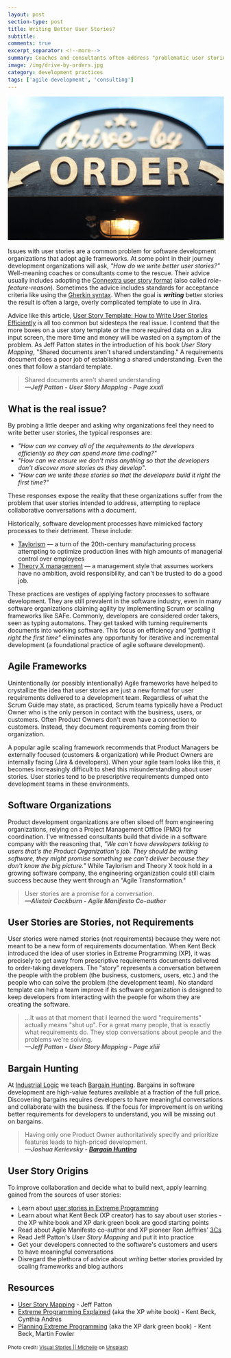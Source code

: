 ```yaml
---
layout: post
section-type: post
title: Writing Better User Stories?
subtitle: 
comments: true
excerpt_separator: <!--more-->
summary: Coaches and consultants often address "problematic user stories" by helping organizations improve their story writing by adopting a standard format. A focus on writing better stories sidesteps the real problem, one that an "improved" story format cannot address. 
image: /img/drive-by-orders.jpg
category: development practices
tags: ['agile development', 'consulting']
---
```



<img src='/img/drive-by-orders.jpg' alt='Drive by orders sign' class='img-responsive' />

Issues with user stories are a common problem for software development organizations that adopt agile frameworks. At some point in their journey development organizations will ask, _"How do we write better user stories?"_ Well-meaning coaches or consultants come to the rescue. Their advice usually includes adopting the [Connextra user story format](https://www.agilealliance.org/glossary/user-story-template/) (also called _role-feature-reason_). Sometimes the advice includes standards for acceptance criteria like using the [Gherkin syntax](https://cucumber.io/docs/gherkin/reference/). When the goal is **_writing_** better stories the result is often a large, overly complicated template to use in Jira.

<!--more-->

Advice like this article, [User Story Template: How to Write User Stories Efficiently](https://hygger.io/blog/user-story-template-how-to-write-it/) is all too common but sidesteps the real issue. I contend that the more boxes on a user story template or the more required data on a Jira input screen, the more time and money will be wasted on a symptom of the problem. As Jeff Patton states in the introduction of his book _User Story Mapping_, "Shared documents aren't shared understanding." A requirements document does a poor job of establishing a shared understanding. Even the ones that follow a standard template.

> Shared documents aren't shared understanding  
> **_&mdash;Jeff Patton - User Story Mapping - Page xxxii_**

## What is the real issue?

By probing a little deeper and asking why organizations feel they need to write better user stories, the typical responses are: 
- _"How can we convey all of the requirements to the developers efficiently so they can spend more time coding?"_ 
- _"How can we ensure we don't miss anything so that the developers don't discover more stories as they develop"_. 
- _"How can we write these stories so that the developers build it right the first time?"_

These responses expose the reality that these organizations suffer from the problem that user stories intended to address, attempting to replace collaborative conversations with a document.

Historically, software development processes have mimicked factory processes to their detriment. These include: 
- [Taylorism](https://en.wikipedia.org/wiki/Scientific_management) &mdash; a turn of the 20th-century manufacturing process attempting to optimize production lines with high amounts of managerial control over employees
- [Theory X management](https://en.wikipedia.org/wiki/Theory_X_and_Theory_Y) &mdash; a management style that assumes workers have no ambition, avoid responsibility, and can't be trusted to do a good job. 

These practices are vestiges of applying factory processes to software development. They are still prevalent in the software industry, even in many software organizations claiming agility by implementing Scrum or scaling frameworks like SAFe. Commonly, developers are considered order takers, seen as typing automatons. They get tasked with turning requirements documents into working software. This focus on efficiency and _"getting it right the first time"_ eliminates any opportunity for iterative and incremental development (a foundational practice of agile software development).

## Agile Frameworks
Unintentionally (or possibly intentionally) Agile frameworks have helped to crystallize the idea that user stories are just a new format for user requirements delivered to a development team. Regardless of what the Scrum Guide may state, as practiced, Scrum teams typically have a Product Owner who is the only person in contact with the business, users, or customers. Often Product Owners don't even have a connection to customers. Instead, they document requirements coming from their organization. 

A popular agile scaling framework recommends that Product Managers be externally focused (customers & organization) while Product Owners are internally facing (Jira & developers). When your agile team looks like this, it becomes increasingly difficult to shed this misunderstanding about user stories. User stories tend to be prescriptive requirements dumped onto development teams in these environments.

## Software Organizations
Product development organizations are often siloed off from engineering organizations, relying on a Project Management Office (PMO) for coordination. I've witnessed consultants build that divide in a software company with the reasoning that, _"We can't have developers talking to users that's the Product Organization's job. They should be writing software, they might promise something we can't deliver because they don't know the big picture."_ While Taylorism and Theory X took hold in a growing software company, the engineering organization could still claim success because they went through an "Agile Transformation."

> User stories are a promise for a conversation.  
> **_&mdash;Alistair Cockburn - Agile Manifesto Co-author_**

## User Stories are Stories, not Requirements
User stories were named stories (not requirements) because they were not meant to be a new form of requirements documentation. When Kent Beck introduced the idea of user stories in Extreme Programming (XP), it was precisely to get away from prescriptive requirements documents delivered to order-taking developers. The "story" represents a conversation between the people with the problem (the business, customers, users, etc.) and the people who can solve the problem (the development team). No standard template can help a team improve if its software organization is designed to keep developers from interacting with the people for whom they are creating the software.

> ...It was at that moment that I learned the word "requirements" actually means "shut up". For a great many people, that is exactly what requirements do. They stop conversations about people and the problems we're solving.   
> **_&mdash;Jeff Patton - User Story Mapping - Page xliii_**

## Bargain Hunting
At [Industrial Logic](https://www.industriallogic.com/) we teach [Bargain Hunting](https://www.industriallogic.com/blog/bargain-hunting/). Bargains in software development are high-value features available at a fraction of the full price. Discovering bargains requires developers to have meaningful conversations and collaborate with the business. If the focus for improvement is on writing better requirements for developers to understand, you will be missing out on bargains. 

> Having only one Product Owner authoritatively specify and prioritize features leads to high-priced development.  
> **_&mdash;Joshua Kerievsky - [Bargain Hunting](https://www.industriallogic.com/blog/bargain-hunting/)_** 

## User Story Origins
To improve collaboration and decide what to build next, apply learning gained from the sources of user stories:
- Learn about [user stories in Extreme Programming](https://martinfowler.com/bliki/UserStory.html)
- Learn about what Kent Beck (XP creator) has to say about user stories - the XP white book and XP dark green book are good starting points
- Read about Agile Manifesto co-author and XP pioneer Ron Jeffries' [3Cs](https://ronjeffries.com/articles/019-01ff/3cs-revisited)
- Read Jeff Patton's _User Story Mapping_ and put it into practice
- Get your developers connected to the software's customers and users to have meaningful conversations
- Disregard the plethora of advice about _writing_ better stories provided by scaling frameworks and blog authors

## Resources
- [User Story Mapping](https://www.jpattonassociates.com/story-mapping/) - Jeff Patton
- [Extreme Programming Explained](https://www.amazon.com/Extreme-Programming-Explained-Embrace-Change/dp/0321278658) (aka the XP white book) - Kent Beck, Cynthia Andres 
- [Planning Extreme Programming](https://www.amazon.com/Planning-Extreme-Programming-Kent-Beck/dp/0201710919) (aka the XP dark green book) - Kent Beck, Martin Fowler

<div class="bottom-separator"></div>

<small>Photo credit: <a href="https://unsplash.com/@micheile?utm_source=unsplash&utm_medium=referral&utm_content=creditCopyText">Visual Stories || Micheile</a> on <a href="https://unsplash.com/s/photos/order-takers?utm_source=unsplash&utm_medium=referral&utm_content=creditCopyText">Unsplash</a></small>
  